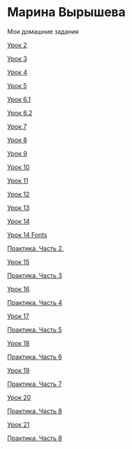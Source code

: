 # Марина Вырышева
Мои домашние задания

[Урок 2](https://github.com/inalmar/inalmar.github.io/tree/master/lesson_2/site "Нарезка графики")

[Урок 3](https://github.com/inalmar/inalmar.github.io/tree/master/lesson_3 "Настройка Sublime")

[Урок 4](https://inalmar.github.io/lesson_4/ "Сверстанная только на html книжка")

[Урок 5](https://inalmar.github.io/lesson_5/ "Та же книжка но + css")

[Урок 6.1](https://inalmar.github.io/lesson_6/6.1/ "Позционирование")

[Урок 6.2](https://inalmar.github.io/lesson_6/6.2/ "Позиционирование")

[Урок 7](https://inalmar.github.io/lesson_7/project/src/ "Первый сайт, сверстанный из макета на html и css")

[Урок 8](https://inalmar.github.io/lesson_8/project/src/ "Знакомство с сеткой Bootstrap")

[Урок 9](https://inalmar.github.io/lesson_9/project%209/src/ "Сайт из урока 7 но с Bootstrap")

[Урок 10](https://github.com/inalmar/inalmar.github.io/tree/master/lesson_10/ "Less")

[Урок 11](https://github.com/inalmar/inalmar.github.io/tree/master/lesson_11 "Сниппеты")

[Урок 12](https://inalmar.github.io/ "GitHub")

[Урок 13](https://inalmar.github.io/lesson_13/ "Pixel Perfect")

[Урок 14](https://inalmar.github.io/lesson_14/project/src/ "Практика. Вестка шапки")

[Урок 14 Fonts](https://inalmar.github.io/lesson_14%20Fonts/project/src/ "Подключение шрифтов")

[Практика. Часть 2.](https://inalmar.github.io/practical_worker_2/project/src/ "Верстка первой секции сайта")

[Урок 15](https://inalmar.github.io/lesson_15/ "Псевдоклассы")

[Практика. Часть 3](https://inalmar.github.io/practical_worker_3/project/src/ "Адаптация первой секции сайта")

[Урок 16](https://inalmar.github.io/lesson_16/ "Слайдер на сайте")

[Практика. Часть 4](https://inalmar.github.io/practical_worker_4/project/src/ "Верстка слайдера )преимущества)")

[Урок 17](https://inalmar.github.io/lesson_17/ "Всплывающие окна")

[Практика. Часть 5](https://inalmar.github.io/practical_worker_5/project/src/ "Всплывающее окно (Получить консультацию)")

[Урок 18](https://inalmar.github.io/lesson_18/index.html "Табы и аккордеон")

[Практика. Часть 6](https://inalmar.github.io/practical_worker_6/project/src/ "Блок с ценами")

[Урок 19](https://inalmar.github.io/lesson_19/ "Анимация")

[Практика. Часть 7](https://inalmar.github.io/practical_worker_7/project/src/ "Блок с отзывами")

[Урок 20](https://inalmar.github.io/lesson_20/"Видеофон")

[Практика. Часть 8](https://inalmar.github.io/practical_worker_8/project/src/ "Блок с отзывами")

[Урок 21](https://inalmar.github.io/lesson_21/ "Parallax")

[Практика. Часть 8](https://inalmar.github.io/practical_worker_9/project/src/ "Схема работы. Все включено")
